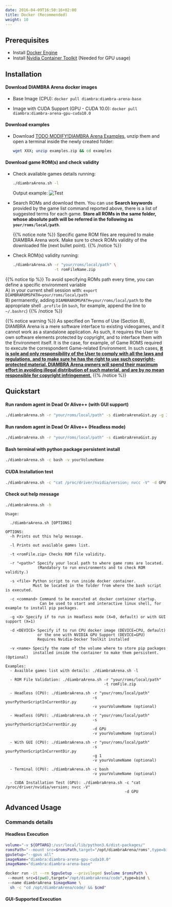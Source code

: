 ```yaml
---
date: 2016-04-09T16:50:16+02:00
title: Docker (Recommended)
weight: 10
---
```


## Prerequisites

- Install <a href="https://docs.docker.com/engine/install/#server" target="_blank">Docker Engine</a>
- Install <a href="https://docs.nvidia.com/datacenter/cloud-native/container-toolkit/install-guide.html" target="_blank">Nvidia Container Toolkit</a> (Needed for GPU usage)

## Installation

#### Download DIAMBRA Arena docker images

- Base Image (CPU): `docker pull diambra:diambra-arena-base`

- Image with CUDA Support (GPU - CUDA 10.0): `docker pull diambra:diambra-arena-gpu-cuda10.0`

#### Download examples

- Download <a href="https://github.com/diambra/DIAMBRAenvironment" target="_blank">TODO MODIFY!DIAMBRA Arena Examples</a>, unzip them and open a terminal inside the newly created folder:
    ```bash
    wget XXX; unzip examples.zip && cd examples
    ```

#### Download game ROM(s) and check validity

- Check available games details running:
    ```bash
    ./diambraArena.sh -l
    ```
  Output example:
  ![Test](/images/gamesList.png)

- Search ROMs and download them. You can use <strong>Search keywords</strong> provided by the game list command reported above, there is a list of suggested terms for each game. <strong>Store all ROMs in the same folder, whose absolute path will be referred in the following as `your/roms/local/path`</strong>.

  {{% notice note %}}
  Specific game ROM files are required to make DIAMBRA Arena work. Make sure to check ROMs validity of the downloaded file (next bullet point).
  {{% /notice %}}

- Check ROM(s) validity running:
     ```bash
     ./diambraArena.sh -r "your/roms/local/path" \
                       -t romFileName.zip
     ```
{{% notice tip %}}
To avoid specifying ROMs path every time, you can define a specific environment variable<br> 
A) in your current shell session with: `export DIAMBRAROMSPATH=your/roms/local/path`<br>
B) permanently, adding `DIAMBRAROMSPATH=your/roms/local/path` to the appropriate shell `.profile` (in `bash`, for example, append the line to `~/.bashrc`)
{{% /notice %}}

{{% notice warning %}}
As specified on Terms of Use (Section 8), DIAMBRA Arena is a mere software interface to existing videogames, and it cannot work as a standalone application. As such, it requires the User to own software elements protected by copyright, and to interface them with the Environment itself. It is the case, for example, of Game ROMS required to execute the correspondent Game-related Environment. In such cases, <ins><strong>it is sole and only responsibility of the User to comply with all the laws and regulations, and to make sure he has the right to use such copyright-protected material. DIAMBRA Arena owners will spend their maximum effort in avoiding illegal distribution of such material, and are by no mean responsible for copyright infringement.</strong></ins> 
{{% /notice %}}

## Quickstart 

#### Run random agent in Dead Or Alive++ (with GUI support)

```bash
./diambraArena.sh -r "your/roms/local/path" -s diambraArenaGist.py -g 1
```

#### Run random agent in Dead Or Alive++ (Headless mode)

```bash
./diambraArena.sh -r "your/roms/local/path" -s diambraArenaGist.py 
```

#### Bash terminal with python package persistent install

```bash
./diambraArena.sh -c bash -v yourVolumeName
```

#### CUDA Installation test
```bash
./diambraArena.sh -c "cat /proc/driver/nvidia/version; nvcc -V" -d GPU
```
#### Check out help message
```bash
./diambraArena.sh -h
```

```terminal
Usage:

  ./diambraArena.sh [OPTIONS]
 
OPTIONS:
  -h Prints out this help message.
 
  -l Prints out available games list.
 
  -t <romFile.zip> Checks ROM file validity.
 
  -r "<path>" Specify your local path to where game roms are located.
              (Mandatory to run environments and to check ROM validity.)
 
  -s <file> Python script to run inside docker container.
            Must be located in the folder from where the bash script is executed.
 
  -c <command> Command to be executed at docker container startup.
               Can be used to start and interactive linux shell, for example to install pip packages.
 
  -g <X> Specify if to run in Headless mode (X=0, default) or with GUI support (X=1)
 
  -d <DEVICE> Specify if to run CPU docker image (DEVICE=CPU, default)
              or the one with NVIDIA GPU Support (DEVICE=GPU)
              Requires Nvidia-Docker Toolkit installed
 
  -v <name> Specify the name of the volume where to store pip packages
            installed inside the container to make them persistent. (Optional)
 
Examples:
  - Availble games list with details: ./diambraArena.sh -l
 
  - ROM File Validation: ./diambraArena.sh -r "your/roms/local/path"
                                           -t romFile.zip
 
  - Headless (CPU): ./diambraArena.sh -r "your/roms/local/path"
                                      -s yourPythonScriptInCurrentDir.py
                                      -v yourVolumeName (optional)
 
  - Headless (GPU): ./diambraArena.sh -r "your/roms/local/path"
                                      -s yourPythonScriptInCurrentDir.py
                                      -d GPU
                                      -v yourVolumeName (optional)
 
  - With GUI (CPU): ./diambraArena.sh -r "your/roms/local/path"
                                      -s yourPythonScriptInCurrentDir.py
                                      -g 1
                                      -v yourVolumeName (optional)
 
  - Terminal (CPU): ./diambraArena.sh -c bash
                                      -v yourVolumeName (optional)
 
  - CUDA Installation Test (GPU): ./diambraArena.sh -c "cat /proc/driver/nvidia/version; nvcc -V"
                                                    -d GPU
```

## Advanced Usage

### Commands details

#### Headless Execution


```bash
volume="-v ${OPTARG}:/usr/local/lib/python3.6/dist-packages/"
romsPath="--mount src=$romsPath,target="/opt/diambraArena/roms",type=bind "
gpuSetup="--gpus all" 
imageName="diambra:diambra-arena-gpu-cuda10.0"                              
imageName="diambra:diambra-arena-base"

docker run -it --rm $gpuSetup --privileged $volume $romsPath \              
 --mount src=$(pwd),target="/opt/diambraArena/code",type=bind \             
 --name diambraArena $imageName \                                           
  sh -c "cd /opt/diambraArena/code/ && $cmd" 
```

#### GUI-Supported Execution

